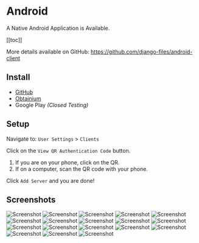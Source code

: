 # Android

A Native Android Application is Available.

[[toc]]

More details available on GitHub: https://github.com/django-files/android-client

## Install

- [GitHub](https://github.com/django-files/android-client/releases/latest/download/app-release.apk)
- [Obtainium](https://apps.obtainium.imranr.dev/redirect?r=obtainium://add/https://github.com/django-files/android-client)
- Google Play _(Closed Testing)_

## Setup

Navigate to: `User Settings` > `Clients`

Click on the `View QR Authentication Code` button.

1. If you are on your phone, click on the QR.
2. If on a computer, scan the QR code with your phone.

Click `Add Server` and you are done!

## Screenshots

<!--suppress HtmlUnknownTag -->
<ClientOnly>
<Swiper
    :modules="[Keyboard, Navigation, Pagination, EffectCoverflow]"
    :slides-per-view="1"
    :breakpoints="{ 1096: { slidesPerView: 3 }}"
    :pagination="{ clickable: true, type: 'fraction' }"
    :coverflowEffect="{ slideShadows: false }"
    :keyboard="true"
    :navigation="true"
    :grabCursor="true"
    :loop="true"
    :lazyPreloadPrevNext="2"
    :effect="'coverflow'"
    class="swiper">
<SwiperSlide><img src="https://raw.githubusercontent.com/smashedr/repo-images/refs/heads/master/django-files/android/screenshots/1.jpg" alt="Screenshot" loading="lazy" /></SwiperSlide>
<SwiperSlide><img src="https://raw.githubusercontent.com/smashedr/repo-images/refs/heads/master/django-files/android/screenshots/2.jpg" alt="Screenshot" loading="lazy" /></SwiperSlide>
<SwiperSlide><img src="https://raw.githubusercontent.com/smashedr/repo-images/refs/heads/master/django-files/android/screenshots/3.jpg" alt="Screenshot" loading="lazy" /></SwiperSlide>
<SwiperSlide><img src="https://raw.githubusercontent.com/smashedr/repo-images/refs/heads/master/django-files/android/screenshots/4.jpg" alt="Screenshot" loading="lazy" /></SwiperSlide>
<SwiperSlide><img src="https://raw.githubusercontent.com/smashedr/repo-images/refs/heads/master/django-files/android/screenshots/5.jpg" alt="Screenshot" loading="lazy" /></SwiperSlide>
<SwiperSlide><img src="https://raw.githubusercontent.com/smashedr/repo-images/refs/heads/master/django-files/android/screenshots/6.jpg" alt="Screenshot" loading="lazy" /></SwiperSlide>
<SwiperSlide><img src="https://raw.githubusercontent.com/smashedr/repo-images/refs/heads/master/django-files/android/screenshots/7.jpg" alt="Screenshot" loading="lazy" /></SwiperSlide>
<SwiperSlide><img src="https://raw.githubusercontent.com/smashedr/repo-images/refs/heads/master/django-files/android/screenshots/8.jpg" alt="Screenshot" loading="lazy" /></SwiperSlide>
<SwiperSlide><img src="https://raw.githubusercontent.com/smashedr/repo-images/refs/heads/master/django-files/android/screenshots/9.jpg" alt="Screenshot" loading="lazy" /></SwiperSlide>
<SwiperSlide><img src="https://raw.githubusercontent.com/smashedr/repo-images/refs/heads/master/django-files/android/screenshots/10.jpg" alt="Screenshot" loading="lazy" /></SwiperSlide>
<SwiperSlide><img src="https://raw.githubusercontent.com/smashedr/repo-images/refs/heads/master/django-files/android/screenshots/11.jpg" alt="Screenshot" loading="lazy" /></SwiperSlide>
<SwiperSlide><img src="https://raw.githubusercontent.com/smashedr/repo-images/refs/heads/master/django-files/android/screenshots/12.jpg" alt="Screenshot" loading="lazy" /></SwiperSlide>
<SwiperSlide><img src="https://raw.githubusercontent.com/smashedr/repo-images/refs/heads/master/django-files/android/screenshots/13.jpg" alt="Screenshot" loading="lazy" /></SwiperSlide>
<SwiperSlide><img src="https://raw.githubusercontent.com/smashedr/repo-images/refs/heads/master/django-files/android/screenshots/14.jpg" alt="Screenshot" loading="lazy" /></SwiperSlide>
<SwiperSlide><img src="https://raw.githubusercontent.com/smashedr/repo-images/refs/heads/master/django-files/android/screenshots/15.jpg" alt="Screenshot" loading="lazy" /></SwiperSlide>
<SwiperSlide><img src="https://raw.githubusercontent.com/smashedr/repo-images/refs/heads/master/django-files/android/screenshots/16.jpg" alt="Screenshot" loading="lazy" /></SwiperSlide>
<SwiperSlide><img src="https://raw.githubusercontent.com/smashedr/repo-images/refs/heads/master/django-files/android/screenshots/17.jpg" alt="Screenshot" loading="lazy" /></SwiperSlide>
<SwiperSlide><img src="https://raw.githubusercontent.com/smashedr/repo-images/refs/heads/master/django-files/android/screenshots/18.jpg" alt="Screenshot" loading="lazy" /></SwiperSlide>
</Swiper>
</ClientOnly>
